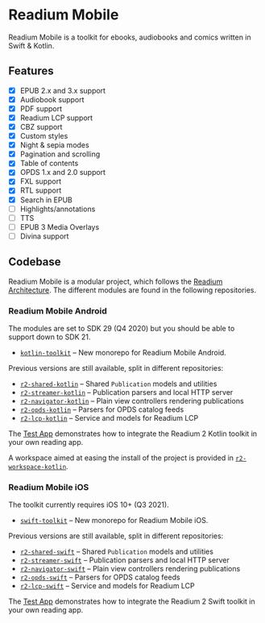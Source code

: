 # Readium Mobile

Readium Mobile is a toolkit for ebooks, audiobooks and comics written in Swift &amp; Kotlin.

## Features

- [x] EPUB 2.x and 3.x support
- [x] Audiobook support
- [x] PDF support
- [x] Readium LCP support
- [x] CBZ support
- [x] Custom styles
- [x] Night & sepia modes
- [x] Pagination and scrolling
- [x] Table of contents
- [x] OPDS 1.x and 2.0 support
- [x] FXL support
- [x] RTL support
- [x] Search in EPUB
- [ ] Highlights/annotations
- [ ] TTS
- [ ] EPUB 3 Media Overlays
- [ ] Divina support

## Codebase

Readium Mobile is a modular project, which follows the [Readium Architecture](https://github.com/readium/architecture). The different modules are found in the following repositories.

### Readium Mobile Android

The modules are set to SDK 29 (Q4 2020) but you should be able to support down to SDK 21.

* [`kotlin-toolkit`](https://github.com/readium/kotlin-toolkit) – New monorepo for Readium Mobile Android.

Previous versions are still available, split in different repositories:

* [`r2-shared-kotlin`](https://github.com/readium/r2-shared-kotlin) – Shared `Publication` models and utilities
* [`r2-streamer-kotlin`](https://github.com/readium/r2-streamer-kotlin) – Publication parsers and local HTTP server
* [`r2-navigator-kotlin`](https://github.com/readium/r2-navigator-kotlin) – Plain view controllers rendering publications
* [`r2-opds-kotlin`](https://github.com/readium/r2-opds-kotlin) – Parsers for OPDS catalog feeds
* [`r2-lcp-kotlin`](https://github.com/readium/r2-lcp-kotlin) – Service and models for Readium LCP

The [Test App](https://github.com/readium/r2-testapp-kotlin) demonstrates how to integrate the Readium 2 Kotlin toolkit in your own reading app.

A workspace aimed at easing the install of the project is provided in [`r2-workspace-kotlin`](https://github.com/readium/r2-workspace-kotlin).

### Readium Mobile iOS

The toolkit currently requires iOS 10+ (Q3 2021).

* [`swift-toolkit`](https://github.com/readium/swift-toolkit) – New monorepo for Readium Mobile iOS.

Previous versions are still available, split in different repositories:

* [`r2-shared-swift`](https://github.com/readium/r2-shared-swift) – Shared `Publication` models and utilities
* [`r2-streamer-swift`](https://github.com/readium/r2-streamer-swift) – Publication parsers and local HTTP server
* [`r2-navigator-swift`](https://github.com/readium/r2-navigator-swift) – Plain view controllers rendering publications
* [`r2-opds-swift`](https://github.com/readium/r2-opds-swift) – Parsers for OPDS catalog feeds
* [`r2-lcp-swift`](https://github.com/readium/r2-lcp-swift) – Service and models for Readium LCP

The [Test App](https://github.com/readium/r2-testapp-swift) demonstrates how to integrate the Readium 2 Swift toolkit in your own reading app.
